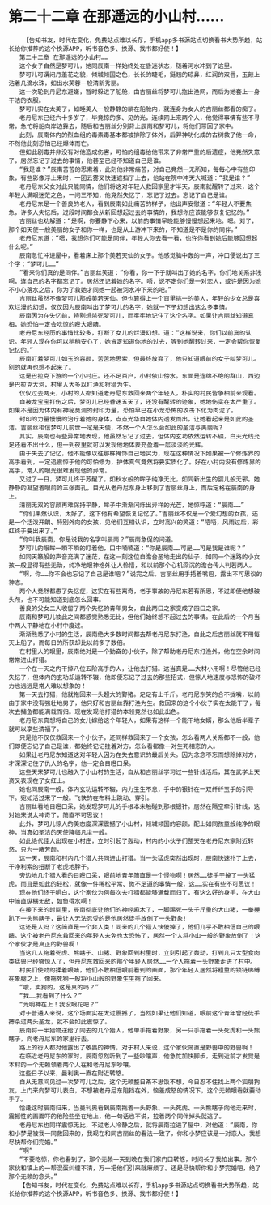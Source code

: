 # 第二十二章 在那遥远的小山村……
        【告知书友，时代在变化，免费站点难以长存，手机app多书源站点切换看书大势所趋，站长给你推荐的这个换源APP，听书音色多、换源、找书都好使！】
       第二十二章 在那遥远的小山村……
       这个女子自然是梦可儿，她同辰南一样始终处在昏迷状态，随着河水冲到了这里。
       梦可儿可谓闭月羞花之貌，倾城倾国之色，长长的睫毛，挺翘的琼鼻，红润的双唇，玉颜上沾着几滴水珠，如出水芙蓉一般清新秀丽。
       这一次轮到丹尼东避嫌，暂时躲进了船舱，由吉丽丝将梦可儿拖出渔网，而后为她套上一身干洁的衣服。
       梦可儿实在太美了，如睡美人一般静静的躺在船舱内，就连身为女人的吉丽丝都看的痴了。
       老丹尼东已经六十多岁了，毕竟惊的多、见的光，连续网上来两个人，他觉得事情有些不寻常，急忙将船向岸边靠去，随后和吉丽丝分别背上辰南和梦可儿，将他们带回了家中。
       此刻，辰南体内的烈血组的毒素毒基本都被排除了体外，后羿神功化成的古树救了他一命，不然他此刻恐怕已经爆体而亡。
       但如此剧毒并非没有对他造成伤害，可怕的组毒给他带来了非常严重的后遗症，他竟然失意了，居然忘记了过去的事情，他甚至已经不知道自己是谁。
       “我是谁？”辰南苦苦的思索着，此刻他非常痛苦，对自己竟然一无所知，每每心中有些印象，有些影像浮上来时，一团云雾又快速遮挡了上去，他站在院中冲天大喊道：“我是谁？”
       老丹尼东父女对此只能同情，他们将这对年轻人救回家里才半天，辰南就醒转了过来，这个年轻人满眼迷茫之色，一问三不知，他竟然失忆了，忘记了过去。忘记了自己是谁。
       老丹尼东是一个善良的老人，看到辰南如此痛苦的样子，他出声安慰道：“年轻人不要焦急，许多人失忆后，过段时间都会从新回想起过去的事情的，我想你应该能够恢复记忆的。”
       吉丽丝也劝解道：“是啊，你要静下心来，以前的事情早晚能够慢慢想起来地。嗯。对了，那个如天使一般美丽的女子和你一样，也是从上游冲下来的，不知道是不是你的同伴。”
       老丹尼东道：“嗯，我想你们可能是同伴，年轻人你去看一看，也许你看到她后能够回想起什么呢。”
       辰南急忙冲进屋中，看着床上那个美若天仙的女子。他感觉脑中轰的一声，冲口便说出了三个字：“梦可儿……”
       “看来你们真的是同伴。”吉丽丝笑道：“你看，你一下子就叫出了她的名字，你们地关系非浅啊，连自己的名字都忘记了。居然还记着她的名字。唔，说不定你们是一对恋人，或许是因为她不小心落水之后，你为了救她才同她一起被河水冲下来的吧。”
       吉丽丝虽然不像梦可儿那般美若天仙。但也算得上一个百里挑一的美人，年轻的少女总是喜欢烂漫的幻想，仅仅因为辰南叫出了梦可儿的名字，她就一下子幻想出这么多事情。
       辰南因为在失忆前，特别想杀死梦可儿，而牢牢地记住了这个名字。如果让吉丽丝知道真相，她恐怕一定会吃惊的瞪大眼睛。
       老丹尼东经历的事情比较多，打断了女儿的烂漫幻想。道：“这样说来，你们以前真的认识。年轻人现在你可以稍稍安心了，她肯定知道你地的过去，等到她醒转过来，一定会帮你恢复记忆的。”
       辰南盯着梦可儿如玉的容颜，苦苦地思索，但最终放弃了，他只知道眼前的女子叫梦可儿。别的就再也想不起来了。
       这是巴拉克下游的一个小村庄。还不足百户，小村依山傍水。东面是连绵不绝的群山，西边是巴拉克大河，村里人大多以打渔和狩猎为生。
       仅仅过去两天，小村的人都知道老丹尼东救回来两个年轻人，朴实的村民皆争相前来观看。
       自被龙宝宝打伤之后，梦可儿已经昏迷五天了，还没有醒转的迹象，她地伤实在太严重了。如果不是因为体内有神秘莫测的封印力量，恐怕早已在小龙恐怖的攻击下化为肉泥了。
       封印的力量慢慢的治疗着她的身体，点点光华自她体内透发而出，让她看起来是如此的圣洁。吉丽丝相信梦可儿前世一定是天使，不然一个人怎么会如此的圣洁与美丽呢?
       其实，辰南也有些异常地表现，他虽然忘记了过去，但体内玄功依然运转不辍，白天光线充足还看不出什么，但一到夜里就可以发现他地体表充盈着一层淡淡的光辉。
       由于失去了记忆，他不能像以往那样掩饰自己地实力，现在这种情况下如果被一个修炼界的高手看到，一定追震惊于他的可怕修为，护体真气竟然将要实质化了。好在小村内没有修炼界的高手，常人的眼光很难发现他的异常。
       又过了一日，梦可儿终于苏醒了，如秋水般的眸子纯净无比，如同新出生的婴儿般无邪。她静静的凝望着眼前的三张面孔，目光从老丹尼东身上移到了吉丽丝身上，而后定格在辰南的身上。
       清丽无双的容颜再难保持平静，眸子中渐渐闪烁出异样的光芒，她惊呼道：“辰南……”
       “你们果然认识，太好了，这下他有希望恢复记忆了。”吉丽丝不仅是一个爱幻想的女孩，还是一个活泼开朗、特别外向的女孩，见他们互相认识，立时高兴的笑道：“唔唔，风雨过后，彩虹终于要出来了。”
       “你叫我辰南，你是说我的名字叫辰南？”辰南急促的问道。
       梦可儿的眼眸一瞬不瞬的盯着他，口中喃喃道：“你是辰南……可是……可是我是谁呢？”
       如同天籁般的声音充满了迷茫，在这一刻这位自澹台圣地走出的仙子，如同一个迷路的小女孩一般显得有些无助，纯净地眼神格外让人怜惜，和以前那个心机深沉的澹台传人判若两人。
       “啊，你……你不会也忘记了自己是谁吧？”说完之后。吉丽丝用手捂着嘴巴，露出不可思议的神态。
       两个人竟然都患了失忆症，这实在有些离奇，老于事故的丹尼东若有所思，不过即便他想破头颅，也不可能知道到底怎么回事。
       善良的父女二人收留了两个失忆的青年男女，自此两口之家变成了四口之家。
       辰南和梦可儿彼此之间都感觉熟悉无比，但他们始终想不起过去的事情。在此后的一个月当中两人平静地在小村中度过。
       渐渐熟悉了小村的生活，辰南绝大多数时间都去帮老丹尼东打渔，自此之后吉丽丝就不用每天上船了，而每日的所获却比以前多了数倍。
       在村里人的眼里，辰南绝对是一个勤奋的小伙子，除了帮助老丹尼东打渔外，他在空余时间常常进山打猎。
       一个在一天之内干掉八位五阶高手的人，让他去打猎。这当真是……大材小用啊！尽管他已经失忆了，但体内的玄功却运转不辍，他即便忘记了过去的那些招式，但惊人地速度与恐怖的破坏力也远远是常人难以想象的！
       第一天去打猎，他就拖回来一头超大的野猪。足足有上千斤。老丹尼东笑的合不拢嘴，以前由于家中没有强壮地男子，他只好和吉丽丝靠打渔为生。救回来的这个小伙子实在太能干了，每次去捕鱼都能满载而归。现在发现他打猎的本领竟然也如此出色。
       老丹尼东真想将自己的女儿嫁给这个年轻人，如果有这样一个能干地女婿，那么他后半辈子就可以享些清福了。
       只是他不仅仅救回来一个小伙子，还同样救回来了一个女孩，怎么看两人关系都不一般，他们即便忘记了自己是谁，都始终记记挂着对方，怎么看都像一对生死相恋的人。
       如果让老丹尼东知道这对年轻人因为在失去意识的最后关头。因为念念不忘而想除掉对方，才深深记住了仇人的名字，他一定会目瞪口呆。
       这些天来梦可儿也融入了小山村的生活，自从和吉丽丝学习过一些针线活后，其在武学上天资又表现在了女红上。
       她也同辰南一般，体内玄功运转不辍，内力生生不息，手中的银针在一双纤纤玉手的引导下。宛如活过来了一般。飞快的在布料上跳动、穿引。
       吉丽丝看地目瞪口呆，她发现梦可儿的手根本未触碰到那根银针。居然在隔空牵引针线，这对她来说太神奇了，简直不可思议！
       此外，梦可儿惊人的美态度深深震撼了小山村，倾城倾国的容颜，配上如同孩童般纯净的眼神，当真如圣洁的天使降临凡尘一般。
       如此绝代佳人出现在小村庄，立时引起了轰动，村内的小伙子们整天在老丹尼东家附近转悠，只为一睹芳颜。
       这一天，辰南和村内几个猎人共同进山打猎。当一头猛虎突然出现时，辰南快速扑了上去，干净利索的扭断了老虎地脖子。
       旁边地几个猎人看的目瞪口呆，眼前地青年简直是一个怪物啊！居然……徒手干掉了一头猛虎，而且是如此的轻松，就像一件稀松平常、微不足道的事情一般，这……实在有些不可思议！
       现在他们终于明白，这个家伙为何每次去打猎都能够满载而归了，有这么好的身手，在大山中简直纵横无敌，如鱼得水啊！
       在接下来的时间里，辰南彻底让他们的神经麻木了，一脚踢死一头千斤重的大山猪，一拳捶趴下一头熊瞎子，最让人无法忍受的是他居然徒手放倒了一头野象!
       这还是人吗？这简直是一个非人类！同来的几个猎人快傻掉了，他们几乎不敢相信自己的眼睛。这个被老丹尼东救回来的年轻人未免也太恐怖了，居然一个人将小山一般的野象放倒了！这个家伙才是真正的野兽啊！
       当这几人拖着死虎、熊瞎子、山猪、野象回到村里时，立刻引起了轰动，打到几只大型食肉类猛兽已经够惊人了，但丹尼东救回来的那个年轻人居然……一个人拖着一头野象走进了村中。
       村民们使劲的揉着眼睛，他们不敢相信眼前看到的画面，那个年轻人居然将粗重的锁链绑缚在象腿之上，像拖死狗一般将小山般的野象生生拖了回来。
       “哦，卖狗的，这是真的吗？”
       “我……我看到了什么？”
       “光明神在上！我没眼花吧？”
       对于普通人来说，这个场面实在太过震撼了，当然如果让他们知道，眼前这个青年曾经徒手搏杀过两头圣龙，就不会如此震惊了。
       辰南将一半猎物送给了同去的几个猎人，他单手拖着野象，另一只手拖着一头死虎和一头熊瞎子，向老丹尼东的家里行去。
       路上的行人都对他露出了敬畏的神情，对于村人来说，这个家伙简直是野兽中的野兽啊！
       在临近老丹尼东的家时，辰南忽然听到了一些吵嚷声，他急忙加快脚步，走到近前才发觉是本村的一个无赖领着两个人在和老丹尼东吵嚷。
       这些日子以来，曼利奥一直在附近转悠。
       自从无意间见过一次梦可儿之后，这个无赖整日茶不思饭不想，今日忍不住找上两个狐朋狗友，上门来向梦可儿表白，不想被老丹尼东阻挡在外，恼羞成怒的情况下，这个无赖眼看就要动手了。
       恰逢这时辰南归来，当曼利奥看到辰南拖着一头野象、一头死虎、一头熊瞎子向他走来时，震撼性的画面吓的他险些坐在地上，他一句话也不说，拉着两个同伴掉头就逃了。
       老丹尼东也同样震惊无比，不过老人冷静之后，就将辰南拉进了屋中，对他道：“辰南，你和小梦是被我一同救回来的，我现在和同吉丽丝的看法一致了，你和小梦应该是一对恋人，我想尽快帮你们完婚。”
       “啊”
       “不要吃惊，你也看到了，那个无赖一天到晚在我们家门口转悠，时间长了我怕出事。那个家伙和镇上的一帮混蛋纠缠不清，万一把他们引来就麻烦了。还是尽快帮你和小梦完婚吧，绝了那个无赖的念头。”
       【告知书友，时代在变化，免费站点难以长存，手机app多书源站点切换看书大势所趋，站长给你推荐的这个换源APP，听书音色多、换源、找书都好使！】